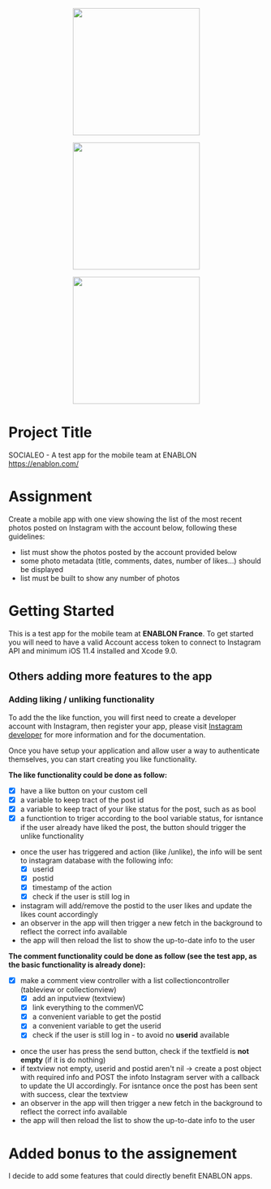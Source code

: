 
<p align="center">
    <a href="https://media.giphy.com/media/1wmOJCeIgpsfBhlSjE/giphy.gif">
        <img src="https://media.giphy.com/media/1wmOJCeIgpsfBhlSjE/giphy.gif" height="250">
    </a>
</p>
<p align="center">
    <a href="https://i.imgur.com/G94wjnA.gif">
        <img src="https://i.imgur.com/G94wjnA.gif" height="250">
    </a>
</p>
<p align="center">
    <a href="https://i.imgur.com/0fsxJ29.gif">
        <img src="https://i.imgur.com/0fsxJ29.gif" height="250">
    </a>
</p>

# Project Title
SOCIALEO - A test app for the mobile team at ENABLON
https://enablon.com/

# Assignment
Create a mobile app with one view showing the list of the most recent photos posted on Instagram with the account below, following these guidelines:

- list must show the photos posted by the account provided below
- some photo metadata (title, comments, dates, number of likes…) should be displayed
- list must be built to show any number of photos

# Getting Started
This is a test app for the mobile team at **ENABLON France**. 
To get started you will need to have a valid Account access token to connect to Instagram API and minimum iOS 11.4 installed and Xcode 9.0.

## Others adding more features to the app

### Adding liking / unliking functionality
To add the the like function, you will first need to create a developer account with Instagram, then register your app, please visit [Instagram developer](https://www.instagram.com/developer/) for more information and for the documentation. 

Once you have setup your application and allow user a way to authenticate themselves, you can start creating you like functionality.

**The like functionality could be done as follow:**
  - [x] have a like button on your custom cell
  - [x] a variable to keep tract of the post id
  - [x] a variable to keep tract of your like status for the post, such as as bool
  - [x] a functiontion to triger according to the bool variable status, for isntance if the user already have liked the post, the button should trigger the unlike functionality
- once the user has triggered and action (like /unlike), the info will be sent to instagram database with the following info: 
  - [x] userid
  - [x] postid
  - [x] timestamp of the action
  - [x] check if the user is still log in
  
- instagram will add/remove the postid to the user likes and update the likes count accordingly
- an observer in the app will then trigger a new fetch in the background to reflect the correct info available
- the app will then reload the list to show the up-to-date info to the user

**The comment functionality could be done as follow (see the test app, as the basic functionality is already done):**
- [x] make a comment view controller with a list collectioncontroller (tableview or collectionview)
  - [x] add an inputview (textview)
  - [x] link everything to the commenVC
  - [x] a convenient variable to get the postid
  - [x] a convenient variable to get the userid
  - [x] check if the user is still log in - to avoid no **userid** available
  
- once the user has press the send button, check if the textfield is **not empty** (if it is do nothing)
- if textview not empty, userid and postid aren't nil -> create a post object with required info and POST the infoto Instagram server with a callback to update the UI accordingly. For isntance once the post has been sent with success, clear the textview
- an observer in the app will then trigger a new fetch in the background to reflect the correct info available
- the app will then reload the list to show the up-to-date info to the user

# Added bonus to the assignement
 I decide to add some features that could directly benefit ENABLON apps.




